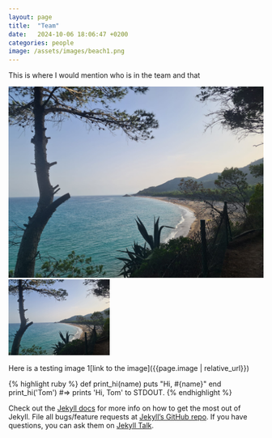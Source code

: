 ```yaml
---
layout: page
title:  "Team"
date:   2024-10-06 18:06:47 +0200
categories: people
image: /assets/images/beach1.png
---
```

This is where I would mention who is in the team and that

![image](https://github.com/sebastianduchene/sebastianduchene.github.io/blob/main/docs/assets/images/beach1.jpeg?raw=true)
<img src="https://github.com/sebastianduchene/sebastianduchene.github.io/blob/main/docs/assets/images/beach1.jpeg?raw=true" alt="image_test2" width="200"/>

Here is a testing image 1[link to the image]({{page.image | relative_url}})


{% highlight ruby %}
def print_hi(name)
  puts "Hi, #{name}"
end
print_hi('Tom')
#=> prints 'Hi, Tom' to STDOUT.
{% endhighlight %}

Check out the [Jekyll docs][jekyll-docs] for more info on how to get the most out of Jekyll. File all bugs/feature requests at [Jekyll’s GitHub repo][jekyll-gh]. If you have questions, you can ask them on [Jekyll Talk][jekyll-talk].

[jekyll-docs]: https://jekyllrb.com/docs/home
[jekyll-gh]:   https://github.com/jekyll/jekyll
[jekyll-talk]: https://talk.jekyllrb.com/
